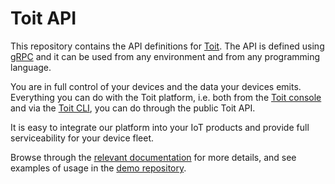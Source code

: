 # Toit API

This repository contains the API definitions for [Toit](https://toit.io/). The API is defined using [gRPC](https://grpc.io/) and it can 
be used from any environment and from any programming language.

You are in full control of your devices and the data your devices emits. Everything you can do with the Toit platform, i.e. both from the [Toit console](https://console.toit.io/) and via the [Toit CLI](https://docs.toit.io/getstarted/installation), you can do through the public Toit API. 

It is easy to integrate our platform into your IoT products and provide full serviceability for your device fleet.

Browse through the [relevant documentation](https://docs.toit.io/apis/api/) for more details, and see examples of usage in the [demo repository](https://github.com/toitware/demos/tree/master/api).
